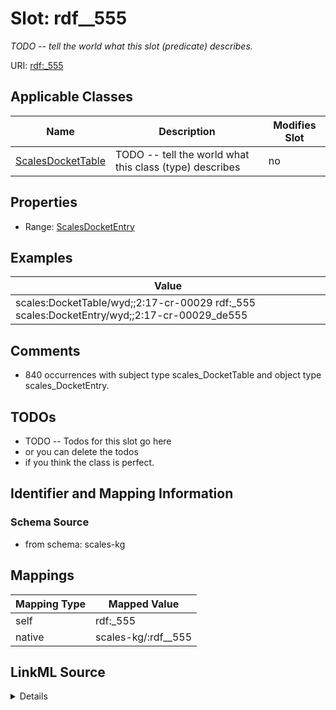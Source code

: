 

# Slot: rdf__555


_TODO -- tell the world what this slot (predicate) describes._





URI: [rdf:_555](http://www.w3.org/1999/02/22-rdf-syntax-ns#_555)



<!-- no inheritance hierarchy -->





## Applicable Classes

| Name | Description | Modifies Slot |
| --- | --- | --- |
| [ScalesDocketTable](../classes/ScalesDocketTable.md) | TODO -- tell the world what this class (type) describes |  no  |







## Properties

* Range: [ScalesDocketEntry](../classes/ScalesDocketEntry.md)






## Examples

| Value |
| --- |
| scales:DocketTable/wyd;;2:17-cr-00029 rdf:_555 scales:DocketEntry/wyd;;2:17-cr-00029_de555 |

## Comments

* 840 occurrences with subject type scales_DocketTable and object type scales_DocketEntry.

## TODOs

* TODO -- Todos for this slot go here
* or you can delete the todos
* if you think the class is perfect.

## Identifier and Mapping Information







### Schema Source


* from schema: scales-kg




## Mappings

| Mapping Type | Mapped Value |
| ---  | ---  |
| self | rdf:_555 |
| native | scales-kg/:rdf__555 |




## LinkML Source

<details>
```yaml
name: rdf__555
description: TODO -- tell the world what this slot (predicate) describes.
todos:
- TODO -- Todos for this slot go here
- or you can delete the todos
- if you think the class is perfect.
comments:
- 840 occurrences with subject type scales_DocketTable and object type scales_DocketEntry.
examples:
- value: scales:DocketTable/wyd;;2:17-cr-00029 rdf:_555 scales:DocketEntry/wyd;;2:17-cr-00029_de555
from_schema: scales-kg
rank: 1000
slot_uri: rdf:_555
alias: rdf__555
domain_of:
- scales_DocketTable
range: scales_DocketEntry

```
</details>